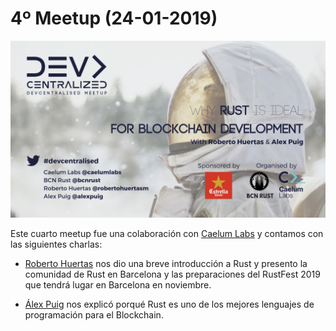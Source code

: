 # 4º Meetup (24-01-2019)

[![cuarto meetup](img/meetup_04.png 'cuarto meetup')](https://www.meetup.com/es-ES/BcnRust/events/261043339/)

Este cuarto meetup fue una colaboración con [Caelum Labs](https://caelumlabs.com/) y contamos con las siguientes charlas:

- [Roberto Huertas](https://twitter.com/robertohuertasm) nos dio una breve introducción a Rust y presento la comunidad de Rust en Barcelona y las preparaciones del RustFest 2019 que tendrá lugar en Barcelona en noviembre.

- [Álex Puig](https://twitter.com/alexpuig) nos explicó porqué Rust es uno de los mejores lenguajes de programación para el Blockchain.
